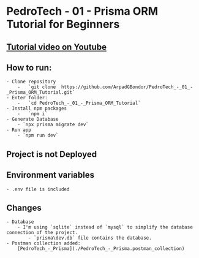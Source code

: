 # PedroTech - 01 - Prisma ORM Tutorial for Beginners

## [Tutorial video on Youtube](https://www.youtube.com/watch?v=E37-33M6Ypk)

## How to run:

    - Clone repository
        -   `git clone  https://github.com/ArpadGBondor/PedroTech_-_01_-_Prisma_ORM_Tutorial.git`
    - Enter folder:
        -   `cd PedroTech_-_01_-_Prisma_ORM_Tutorial`
    - Install npm packages
        -   `npm i`
    - Generate Database
        - `npx prisma migrate dev`
    - Run app
        - `npm run dev`

## Project is not Deployed

## Environment variables

    - .env file is included

## Changes

    - Database
        - I'm using `sqlite` instead of `mysql` to simplify the database connection of the project.
            - `prisma\dev.db` file contains the database.
    - Postman collection added:
        [PedroTech_-_Prisma](./PedroTech_-_Prisma.postman_collection)

